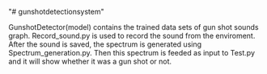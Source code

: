 "# gunshotdetectionsystem" 


GunshotDetector(model) contains the trained data sets of gun shot sounds graph.
Record_sound.py is used to record the sound from the enviroment.
After the sound is saved, the spectrum is generated using Spectrum_generation.py.
Then this spectrum is feeded as input to Test.py and it will show whether it was a gun shot or not.

